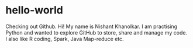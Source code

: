 # hello-world
Checking out Github.
Hi! My name is Nishant Khanolkar. I am practising Python and wanted to explore GitHub to store, share and manage my code.
I also like R coding, Spark, Java Map-reduce etc.
